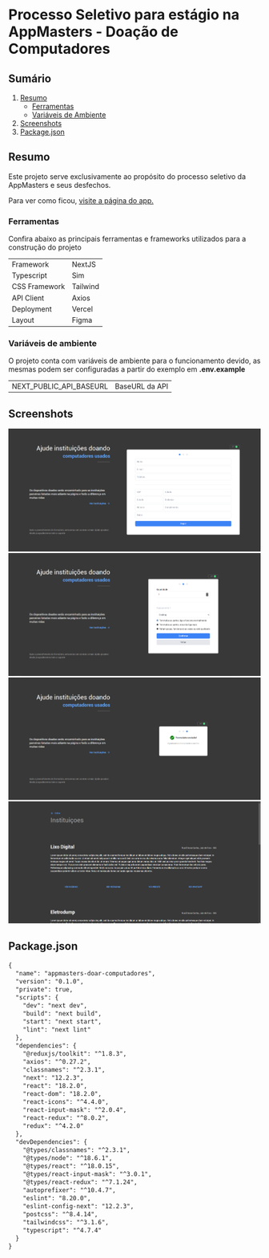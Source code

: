 # Processo Seletivo para estágio na AppMasters - Doação de Computadores
## Sumário
1. [Resumo](#resumo)
   - [Ferramentas](#ferramentas)
   - [Variáveis de Ambiente](#variáveis-de-ambiente)
2. [Screenshots](#screenshots)
3. [Package.json](#packagejson)

## Resumo
Este projeto serve exclusivamente ao propósito do processo seletivo da AppMasters e seus desfechos.

Para ver como ficou, [visite a página do app.](
https://appmasters-doar-computadores.vercel.app/)

### Ferramentas
Confira abaixo as principais ferramentas e frameworks utilizados para a construção do projeto 
<table>
  <tr>
    <td>Framework</td>
    <td>NextJS</td>
  </tr>
  <tr>
    <td>Typescript</td>
    <td>Sim</td>
  </tr>
  <tr>
    <td>CSS Framework</td>
    <td>Tailwind</td>
  </tr>
  <tr>
    <td>API Client</td>
    <td>Axios</td>
  </tr>
  <tr>
    <td>Deployment</td>
    <td>Vercel</td>
  </tr>
  <tr>
    <td>Layout</td>
    <td>Figma</td>
  </tr>
</table>

### Variáveis de ambiente
O projeto conta com variáveis de ambiente para o funcionamento devido, as mesmas podem ser configuradas a partir do exemplo em **.env.example**
<table>
  <tr>
    <td>NEXT_PUBLIC_API_BASEURL</td>
    <td>BaseURL da API</td>
  </tr>
</table>

## Screenshots
![Preview01](./screenshots/interface_form_main.png)
![Preview02](./screenshots/interface_form_devices.png)
![Preview03](./screenshots/interface_form_success.png)
![Preview04](./screenshots/interface_institutions.png)

## Package.json
```
{
  "name": "appmasters-doar-computadores",
  "version": "0.1.0",
  "private": true,
  "scripts": {
    "dev": "next dev",
    "build": "next build",
    "start": "next start",
    "lint": "next lint"
  },
  "dependencies": {
    "@reduxjs/toolkit": "^1.8.3",
    "axios": "^0.27.2",
    "classnames": "^2.3.1",
    "next": "12.2.3",
    "react": "18.2.0",
    "react-dom": "18.2.0",
    "react-icons": "^4.4.0",
    "react-input-mask": "^2.0.4",
    "react-redux": "^8.0.2",
    "redux": "^4.2.0"
  },
  "devDependencies": {
    "@types/classnames": "^2.3.1",
    "@types/node": "^18.6.1",
    "@types/react": "^18.0.15",
    "@types/react-input-mask": "^3.0.1",
    "@types/react-redux": "^7.1.24",
    "autoprefixer": "^10.4.7",
    "eslint": "8.20.0",
    "eslint-config-next": "12.2.3",
    "postcss": "^8.4.14",
    "tailwindcss": "^3.1.6",
    "typescript": "^4.7.4"
  }
}
```